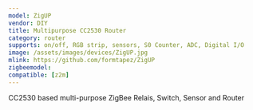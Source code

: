 ```yaml
---
model: ZigUP
vendor: DIY 
title: Multipurpose CC2530 Router
category: router
supports: on/off, RGB strip, sensors, S0 Counter, ADC, Digital I/O
image: /assets/images/devices/ZigUP.jpg
mlink: https://github.com/formtapez/ZigUP
zigbeemodel: 
compatible: [z2m]
---
```


CC2530 based multi-purpose ZigBee Relais, Switch, Sensor and Router 
